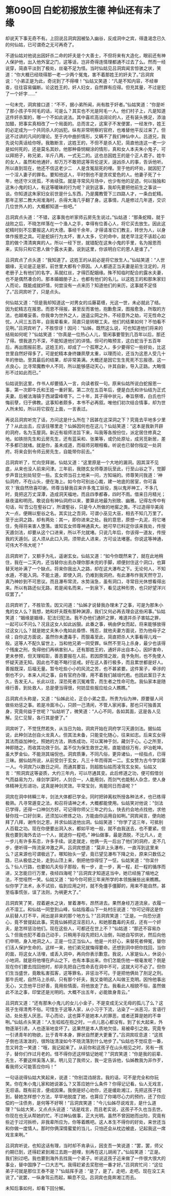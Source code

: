 # 第090回 白蛇初报放生德 神仙还有未了缘

却说天下事无奇不有。上回说吕洞宾因被坠入幽谷，反成洞中之宾，得逢渴念已久的何仙姑，已可谓奇之无可再奇了。

不道仙姑对他说出因奸杀二命的奸夫是个大善士，不但将来有大造化，眼前还有神人保护他，出入他外室之门，这等话，岂非奇得连情理都通不过去了么。然而一经说穿，简直平淡到了极处，丝毫不足为怪。当时仙姑见吕洞宾闻言惊骇之状，笑道：“你大概已经晓得那一老一少两个冤鬼，害不着那姓王的奸夫了。”吕洞宾说：“小弟正是为此，奇诧到了不得哩！”仙姑又笑道：“凡是不知内容，不经审查，往往容易偏断。论这姓王的，奸人妇女，自然罪有应得。但充其量，不过是犯了一个奸字……”

一句未完，洞宾接口道：“不不，据小弟所闻，尚有胜于奸者。”仙姑笑道：“你是听了那小孩子牛阿毛的话，可是么？其实也不光是阿毛一人。他们村子上，凡是知道这件奸杀案的，哪一个不如此说法。其中喜欢高谈阔论的人，还有装头换足，添油加醋，把事实真相改了一个局面的。总而言之，这案子不发便罢，一经发作，姓王的必定成为一个共同杀人的凶犯。纵有非常明察的官府，也难替他平反过来了。但这不过讲的凡间的理论。至于内中曲折情形，又瞒不了我们神仙中人。吕道兄，我先说句真话给你呀。我敢断言，这姓王的，不但不是杀人犯，简直他连这一老一少是如何死的，还是莫名其妙。他那种昏悯糊涂的情形，真和女人本夫朱小鬼子，可以拜把子，称兄弟，半斤八两，一式无二的。这也总因姓王的是个正人君子。姓牛的女人，虽然和他通奸，却万万不敢把这等背伦逆天，逞凶杀人的事，告诉他听。所以直到现在，他还不信这老少二　人是含冤屈死的哩。至于他的坏处，就因犯了一个淫人妻子的罪名。要知他这人，平时倒也不是贪欢爱色的人。他妻子死了十年，他还守义抚孤，不肯续弦。就是寻常风月场中，也少有他的足迹。何以独独和这朱小鬼的妇人，有这等暖昧的行为呢？说到这事，我却先要把他前生之事谈一谈。你知道这朱家妇女前世是什么东西，乃是魔教管下三四路人才，一条白蛇精。那年正邪二教大闹淮海村，杀得大海几乎翻了身。这事情，凡是修过几年道，交识几位世外人的，大概都知道一些吧。”

吕洞宾点头道：“不错，这事我也听家师云房先生说过。”仙姑道：“那条蛇精，就于战败之后，不晓怎样落在一个渔人之手，幸得有位善心人，将它买去放生。因此这蛇精时刻不忘要报这人的大德。事经千余年，才得请准它们教主，转世为人，以身体作报恩之具。可是蛇妖行为太坏，害人太多，它的命中，就老早注定不该趁心如意的做个清清爽爽的人。所以一经下世，就错配在这朱小鬼的手里，名为报恩而来，实际只和它恩人做个露水夫妻。说到这里，你该明白它的恩人是谁了。”

吕洞宾点了点头道：“我知道了。这姓王的从前必是将它放生人。”仙姑笑道：“人世姻缘，无论是正是邪，前世里大都有个原因。人人都道正当夫妻是前生注定的，月老册子上有他们的名字，系就红丝，才得匹配姻缘。殊不知临时配合的露水夫妻，也不是偶然凑合的。那本婚姻册子上，也都有他们的名儿。以这姓王的和那朱家妇人而论，既能成就奸情，何尝没有一点来历？知道他们的来历，这事就不足怪了。”吕洞宾听了，只是点头。

何仙姑又道：“但是我却知道这一对男女的瓜藤葛缠，光这一世，未必就此了结。因为蛇精志在报恩。而恩不得报，甚至反而害他，抱歉愈深，图报愈急，所取的方法，也越难妥善。你我幸为世外之人，逍遥尘网之外，不经意外之劫，可无性命之忧。人间三五百年，自我辈看来，简直只是转眼工夫。他们的结果如何？不怕看不见咧。”吕洞宾听了，不胜惊讶！因问：“仙姊，既然这么说，可也知道他们将来的结局如何呢？”仙姑笑道：“你真是一位热心人儿，管闲事要管到几百年以后，那还了得。恨我道力不深，不能知道他们的详情。但可约略预言，这白蛇当于五百年后，再出图报前恩。这姓王的，却成了一个孤寒之人，多少要得它一些好处，比这世里自然好得多了。可是蛇精本身终嫌夙孽太重，以理而论，还当为这恩人受几十年的惨劫。至其最后的结果，却非常美满。大概还是因它生生死死不忘报德。这一点良心，比寻常魔教中人不同，所以能够感动天心，许其自新，导入正路。大略情形不过如此而已。”

仙姑说到这里，作书人却要插入一言，向读者叙一句。原来仙姑所说白蛇报恩一事，第一次即牛氏和王姓一重奸案。第二次在五百年后，便是白氏和许仙结为正式夫妻。后被法海镇于西湖雷峰塔下。二十年，其子得中状元，奉旨祭塔，白氏也忏悔前孽，归于佛教。这事知者颇多，本书不必再叙。唯他们初次结合情事，却为世人所未知，所以将它叙在上面，一言表过。

再说吕洞宾听完了话，方问这是什么所在？因甚在这深洞之下？究竟去平地多少里了？从此出去，应该往哪里走？仙姊因何也在这儿？仙姑笑道：“这本是我新开辟的洞府，名为玉屋洞。新近有祖师法旨下来，叫我等各按份位，派定居住修真之地。如铁拐先生和云房先生，还有蓝采和、张果等，或仍处原址，成另觅新居，差不多都已就绪。就是你，虽未成道，而祖师另眼相看。听说也已替你指定一处洞府。将来会到令师云房先生，自能带你前去。”

吕洞宾听了，忙向空拜谢。仙姑又道：“这里原是一个大地的漏洞。因其深不见底，从来也没人前来问津。三年前，我随玄女师尊游玩至此，行至山谷之下，觉脚步声音比别处轻空一些。玄女师当召土地来一问，方知端的。师尊笑问我道：‘神仙洞府，不在山头，便在海上。如今你可别出心裁，建一地底的居室，你可喜欢？’我自然欣喜叩谢。师尊当替我召来许多鬼工妖役，施以鬼斧神工，不多几时，竟把这万丈深潭，造成洞天福地，而且四季都春，四时不雨。借来日月精光；昼夜温和明亮。敢说自有神仙洞府以来，要算此地最为别致、幽雅。记得左传中有句话，叫‘吾公在壑谷口’，所谓壑谷，只是今人所做的地窖之类。不过造得华美阔大一点，便赐以壑谷之名。其实比之吾洞，可谓小巫见大巫，相去不知几万里了。至于出洞之路，却有两处：其一，即你进来之处。我的意思，原想一丸泥，将它堵住，免得将来害人堕落。谁知玄女师尊神通真大。她可早已料定你该来我处，传授天遁剑法，却要从这个口进来，所以不允就堵。只说几年后，你该得一道友，传授我的天遁剑。这人须从此口入洞，须带此人进来，方可设法堵塞。你说这等神通，可伟大不伟大呢？”

吕洞宾听了，又额手为礼，遥谢玄女。仙姑又道：“如今你既然来了，就在此地稍住，我在一二天内，还当替你出去办理你那未完的手脚，顺便封住这个洞口，也算替天地补满了一个缺点。将来你我出入之路，却在这大瀑布之下。无论何人，不知水遁，不能入洞。不能土遁，即使入洞，仍难到我洞府。有此瀑布作我天然守卫，真乃神妙到不可思议。而且瀑布常流，水势湍急，虽有洞口，寻常目光休想看得出来。所以有路还似无路，若是闻名而来，一到泉下，看见这种形势，也只好望洋兴叹罢了。”

吕洞宾听了，不胜钦羡。因又问道：“仙姊才说替我办理未了之事，可是为那朱小鬼的女人么？我想，她和奸夫既有那种渊源，我们又何必再去理会这些闲事。”仙姑笑道：“姻缘是姻缘，犯法归犯法。我不办他们通奸之罪，难道并杀子害姑之罪，一起可以不问么？况且这女人如此凶狠。此番之事，祸由伊女而起，将来能够放得过这女儿么？就是她丈夫朱小鬼如此昏愦、残忍，就他夫妻方面说，恐为他母子之续；自你这方面说，虽然你未遭毒手，而狠毒至此，简直把杀人大事看得儿戏一般。这等人不配久留世上，当和他兄弟一同受罪。纵然不至马上杀身，最少也该得个残废之刑，免得他们再祸害别人。还有那姓王的，通奸非出自本心，因奸害命，更未参预，但天理昭彰，善恶要报在人前。若因原情之故，竟予免刑，也不免使人怀疑天道无知。因此也不能不略行惩戒。好在这人善行极多，而且累世都是好人。善报既深，后福无量。暂令吃些小小的风流之苦，也不甚紧要。这件案子，牵涉的倒也不少。本来人间之事，自有官府办理，用不着我们越俎代庖。也因此案日子太久，告发无人。长此以往，深恐死者沉冤难雪，而生者之性命可危。我仙家本是随缘行善，到处救人，总是便当得很，何妨显些报应给众人瞧瞧。”

吕洞宾点头称是，又道：“仙姊此论，正合小弟之意。所贵为仙为神，原要替人间做些劝惩之事。若是冷面冷心，只顾一己清闲，不管人家闲事，那也只可独善其身，究竟何益于世呢？”仙姑听了，微笑道：“人心不同，各如其面，这是各人见解。见仁见智，各行其是便了。”

洞宾听了，不觉怃然若失，从当日为始，洞宾开始在洞府学习天遁剑法。据仙姑说，此种剑法创自火龙真人。但其法未备，只能变化随心，往来如志。后来玄女得其法而益加神化，照她的方法，熟炼成功，可以寓神于剑，藏剑于心。心之所至，神即随之，而收其功效于剑。盖不仅为保生救世之用，直能错综万有，炉冶乾坤。虽大罗金仙，不能测其端倪也。洞宾质秉，不同凡俗，更异诸仙，一经指点，已得三昧。据仙姑所说，从前受剑于玄女，凡三十年而得其一二。玄女赞为古今学剑第一人。今洞宾乃以数日之间，而通其要旨，则超胜仙姑而凌驾玄女矣。仙姑又言：“照洞宾这等姿质，大约三年内，可以尽通其变。此后修道之功，便可假借剑气而益易为力，缘剑学深时，人剑合一，人能用剑，而剑气也能制人杂念，使人身体精神无形进功，这真是神剑灵效。平常宝剑，焉能同日而语呢？”

洞宾在洞中转瞬三年，剑法大体都已学全。同时把钟离权所授各种法术，也已练得极熟。凡寻常遁变之法，和召将请神之术，大概都能使用。仙姑笑对他说：“剑法已学得，还得一口神剑方好。可记得你师父三年之约么，快去约会地点找他，求他替你找一口好剑来，还须加以修炼之功，方能由你运用自如咧。”洞宾闻言，便向她拜了八拜，谢传剑之恩，并求仙姑送他出洞。仙姑笑道：“你学了这三年，可抵别人百载之功。现在你便要出洞入水，都如平地一般，就不由我送去，也不要紧。但我也要到海外去访一个人，就送你一程吧。”
神仙做事，最是洒脱，不比凡人，走一步儿有许多系恋，许多手续。说走就走，他俩一先一后出了他们的洞府，走不几步，便听得一阵流泉冲激之声。吕洞宾想道：“莫非上头瀑布，一直泻到这里来么？这来源也可谓极远了。哪知抬头一望，竟已望见瀑布下降之处，原来只数伍之路，已从极低之处，走到山顶上来，倒把他惊得怔了一怔。仙姑笑道：“你呆什么？仙人行路，也要如凡夫俗子那般，有一步，走一步，离一程，赶一程的循序而进，又怎能日行万里，夜经四海呢？”吕洞宾才知道这当中，她已经施了缩地之法，不觉哑然一笑。仙姑又道：“如今你可把三年来所学的本领施展些出来瞧瞧。似你学了法术，永不试验，临到应用之时，就不免僵手僵脚的，用来不能自然，甚至临事慌张，误了法则，为祸更大了。”

吕洞宾笑了笑，捏着避水之诀，冒着瀑布，昂然进去。果然身经万道流泉，衣履一点不湿工。和仙姑一同登到山峰，仙姑指着山下一处村庄说道：“你可记得这是你从前替人打不平，闹出是非来的那个地方么？”吕洞宾笑道：“正是。一向恐分道心，竟不曾提起此事。究竟仙姊把这淫恶妇人，和她那蠢毒的夫叔，还有一个奸夫，是怎样惩治他们。现在这些人，可都还在世上不？”仙姑道：“那还不容易办么？但我也犯不着自己动手，只稍用手段先把妇人治倒，叫她自写供状，然后向他们申明，身入地洞之人，正是一位正当仙人。他是一片好心，来替死者伸冤，替你们活人保护生命的。这样一来，他们弟兄就悔得要命。还想到洞中把你找回，当你的面，将这女人活埋，或丢入洞中，再向你表示歉意。我说，人家是仙人，休说小小地洞，就是将他埋在庐山之下，也有本事出来。你们怎能伤他一根毫发呢？倒是现在你们要去找回他时，却非先把自己性命丢在洞中不可，这就大可不必了。但你们生当盛世，竟敢私害孤客，这等罪名，非惩治不可。于是把他俩处了刖足之刑。那牛氏呢，自然马上杀却。只有那个奸夫，我又查明这人叫做王克明。因怜他事出无心，又念他平日好善，竟用些情面，将他放走了去。我看此人相貌不俗，虽然做此不法之事，印堂还是光明的。大概不出五年，必能致身青云。”

吕洞宾又道：“还有那朱小鬼儿的女儿小金子，不是变成无父无母的孤儿了么？这孩子生得清秀不俗。可惜生于这等人家，从小习于下流，沾染了一派恶习，言语行动，处处惹人厌恶。平心而论，这也算不是她本人的罪恶，或者还算是她的不幸咧。”仙姑点头笑道：“人生呱呱在抱之时，一点儿恶心都没有。到了长大起来，外物逐渐引诱，人也逐渐地变坏了。这果然是本人质地欠佳，易被牵引之故。究竟专一引诱青年的物欲，比于青年本身，罪状自然更大更重了。”吕洞宾叹息道：“这孩子倒也活泼泼的，很玲珑清浚如今不晓流落到什么地步了。”仙姑也不觉叹息一番，忽又转念一笑道：“哦，我记起来了。从前你和这孩子在山头相见之时，另有一孩子，替你们作过月老的。怪不得你还这样惦记她呢？”洞宾笑道：“你是我的前辈、先生，不要这样奚落人家。明儿见了我师父，我一定告诉他，仙姊教我为非作歹，看我师父可能答应你吗！”

一句话说得仙姑大笑起来，说道：“你别混诌胡言。我的话，可不是完全和你玩笑。你在朱小鬼儿家和她说甚么？又答应她什么条件？你得记记看。仙人无戏言，无诳语。既有前言，便成因果。我倒是好心劝你，还是缓赴湘江，先把这孩子找到，替她怎样想个方法，早早地脱度了她，也算应了你竭尽心力的预约，还了你应偿的一注债务，是何等不好啊！”吕洞宾笑道：“今儿仙姊尽说戏言，是什么道理？”仙姑大笑，又点点头说道：“话是戏言，而且老实说，这孩子不久也当去世。你现在也无从帮她的忙。不过神仙做事，正大光明。虽然不曾因她而出险，究竟有些近于过河拆桥，非我辈所应为，你等着瞧吧。这人本生不得你的好处，来世还当和你做一度情人。那时你俩深情蜜爱的当儿，只怕还会从枕边被底，记起我这一席戏言来咧。”

吕洞宾听说，也知这话有理，当时却不肯承认，因支吾一笑说道：“罢，罢，师父约期已到，还得赶紧到湘江去跑一趟哩，别再在这儿胡闹了。”仙姑笑道：“正是。我们别过吧。我也要到海外去找我一个弟子。听说这孩子近来做了一件很大很大的事业，替中国挣了一口大志气。我得赶紧去奖慰他一番才好。”吕洞宾忙问：“这位弟子可就是那位王泰不是？”仙姑挥手道：“是了，是了。走吧，走吧。现在没工夫说了。”说罢，一纵身驾云而起，瞬息不见。吕洞宾也竟奔湘江而去。

未知后事如何，却看下回分解。
